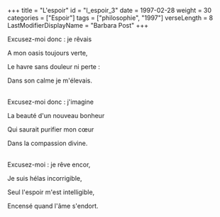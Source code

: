 +++
title = "L'espoir"
id = "l_espoir_3"
date = 1997-02-28
weight = 30
categories = ["Espoir"]
tags = ["philosophie", "1997"]
verseLength = 8
LastModifierDisplayName = "Barbara Post"
+++

Excusez-moi donc : je rêvais

A mon oasis toujours verte,

Le havre sans douleur ni perte :

Dans son calme je m'élevais.

 \
Excusez-moi donc : j'imagine

La beauté d'un nouveau bonheur

Qui saurait purifier mon cœur

Dans la compassion divine.

 \
Excusez-moi : je rêve encor,

Je suis hélas incorrigible,

Seul l'espoir m'est intelligible,

Encensé quand l'âme s'endort.
